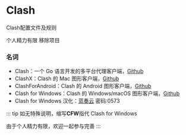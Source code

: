 # Clash
Clash配置文件及规则

个人精力有限 移除项目


### 名词

- Clash：一个 Go 语言开发的多平台代理客户端，[Github](https://github.com/Dreamacro/clash)
- ClashX：Clash 的 Mac 图形客户端，[Github](https://github.com/yichengchen/clashX)
- ClashForAndroid：Clash 的 Android 图形客户端，[Github](https://github.com/Kr328/ClashForAndroid)
- Clash for Windows：Clash 的 Windows/macOS 图形客户端，[Github](https://github.com/Fndroid/clash_for_windows_pkg)
- Clash for Windows 汉化：[蓝奏云](https://shenweb.lanzous.com/b00ueejle) 密码:0573

::: tip
如无特殊说明，缩写**CFW**指代 Clash for Windows

由于个人精力有限，欢迎一起参与完善
:::
